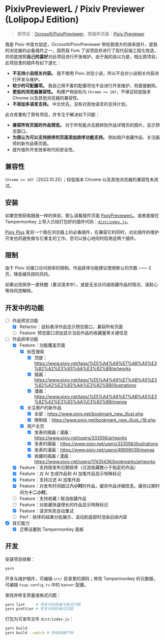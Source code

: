 # PixivPreviewerL / Pixiv Previewer (LolipopJ Edition)

> 原项目：[Ocrosoft/PixivPreviewer](https://github.com/Ocrosoft/PixivPreviewer)，原插件页面：[Pixiv Previewer](https://greasyfork.org/zh-CN/scripts/30766)

我是 Pixiv 中度仓鼠症，Ocrosoft/PixivPreviewer 带给我很大的效率提升，是我的浏览器的必备插件之一，因而我 Fork 了该项目并进行了现代前端工程化改造，并彻底按照**自己的喜好**对此项目进行开发维护。由于我的自以为是，相比原项目，此项目里的插件有如下退化：

- **不支持小说相关内容。** 我不使用 Pixiv 浏览小说，所以不会对小说相关内容进行开发与维护。
- **较少的可配置项。** 我自己用不着的配置项也不会进行开发维护，将直接删除。
- **更低的浏览器兼容性。** 构建产物目标为 `Chrome >= 107`，不保证较低版本 Chrome 以及其他浏览器的兼容性。
- **不添加多语言支持。** 中文优先，没有对其他语言的支持计划。

此仓库重构了原有项目，并专注于解决如下问题：

- **兼容所有页面的作品预览。** 对于所有能点击跳转到作品详情页的图片，显示预览窗口。
- **为我认为可以支持排序的页面添加排序功能支持。** 例如用户收藏作品、关注画师的新作品等页面。
- 提升插件开发效率和代码安全性。

## 兼容性

`Chrome >= 107`（2022.10.25）；较低版本 Chrome 以及其他浏览器的兼容性未测试。

## 安装

如果您想获取跟我一样的体验，那么请看插件页面 [PixivPreviewerL](https://greasyfork.org/zh-CN/scripts/533844)。或者直接在 Tampermonkey 上导入已经打包好的插件代码：[`dist/index.js`](./dist/index.js)。

[Pixiv Plus](https://greasyfork.org/en/scripts/34153) 是另一个我在浏览器上的必备插件，在兼容它的同时，对此插件的维护开发也将避免做与它重复的工作。您可以放心地同时启用这两个插件。

## 限制

由于 Pixiv 对接口访问频率的限制，作品排序功能建议使用默认的页数 —— 2 页，降低被风控的风险。

如果出现排序一直转圈（重试请求中），或是无法访问或收藏作品的情况，请耐心等待风控解除。

## 开发中的功能

- [ ] 作品预览功能
  - [x] Refactor：鼠标悬浮作品显示预览窗口，兼容所有页面
  - [ ] Feature: 预览窗口添加显示当前作品的收藏量等关键信息
- [ ] 作品排序功能
  - [x] Feature：功能覆盖页面
    - [x] 标签搜索
      - [x] 顶部：<https://www.pixiv.net/tags/%E5%A4%A9%E7%AB%A5%E3%82%A2%E3%83%AA%E3%82%B9/artworks>
      - [x] 插画：<https://www.pixiv.net/tags/%E5%A4%A9%E7%AB%A5%E3%82%A2%E3%83%AA%E3%82%B9/illustrations>
      - [x] 漫画：<https://www.pixiv.net/tags/%E5%A4%A9%E7%AB%A5%E3%82%A2%E3%83%AA%E3%82%B9/manga>
    - [x] 关注用户的新作品
      - [x] 全部：<https://www.pixiv.net/bookmark_new_illust.php>
      - [x] 限制级：<https://www.pixiv.net/bookmark_new_illust_r18.php>
    - [x] 用户主页
      - [x] 发表的插画 / 漫画：<https://www.pixiv.net/users/333556/artworks>
      - [x] 发表的插画：<https://www.pixiv.net/users/333556/illustrations>
      - [x] 发表的漫画：<https://www.pixiv.net/users/49906039/manga>
      - [x] 收藏的插画 / 漫画：<https://www.pixiv.net/users/17435436/bookmarks/artworks>
  - [x] Feature：支持按发布日期排序（过滤收藏数小于指定的作品）
  - [x] Feature：对 AI 生成作品和 AI 加笔作品显示特殊标记
  - [x] Feature：支持过滤 AI 加笔作品
  - [x] Feature：对发布时间超过**六小时**的作品，缓存作品详细信息。缓存过期时间为**十二小时**。
  - [ ] Feature：支持收藏 / 取消收藏作品
  - [ ] Feature：对收藏快速增长的作品显示特殊标记
  - [x] Feature：请求失败自动重试
  - [ ] Perf：排序的结果分批展示，滚动到底部时渲染后续内容
- [x] 其它能力
  - [x] 迁移设置到 Tampermonkey 面板

## 开发

安装项目依赖：

```bash
yarn
```

开发与维护插件，可编辑 `src/` 目录里的源码；修改 Tampermonkey 的元数据，可编辑 `tsup.config.ts` 中的 `banner` 配置。

查找并修复质量或格式问题：

```bash
yarn lint     # 修复代码质量与格式问题
yarn prettier # 修复代码的格式问题
```

打包为可发布文件 `dist/index.js`：

```bash
yarn build
yarn build --watch # 持续构建产物
```
